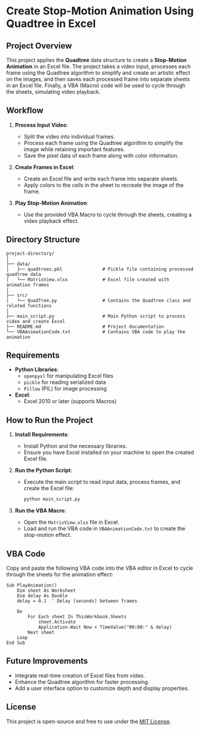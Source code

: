 # Create Stop-Motion Animation Using Quadtree in Excel

## Project Overview
This project applies the **Quadtree** data structure to create a **Stop-Motion Animation** in an Excel file. The project takes a video input, processes each frame using the Quadtree algorithm to simplify and create an artistic effect on the images, and then saves each processed frame into separate sheets in an Excel file. Finally, a VBA (Macro) code will be used to cycle through the sheets, simulating video playback.

## Workflow
1. **Process Input Video**:
   - Split the video into individual frames.
   - Process each frame using the Quadtree algorithm to simplify the image while retaining important features.
   - Save the pixel data of each frame along with color information.

2. **Create Frames in Excel**:
   - Create an Excel file and write each frame into separate sheets.
   - Apply colors to the cells in the sheet to recreate the image of the frame.

3. **Play Stop-Motion Animation**:
   - Use the provided VBA Macro to cycle through the sheets, creating a video playback effect.

## Directory Structure
```
project-directory/
│
├── data/
│   ├── quadtrees.pkl               # Pickle file containing processed quadtree data
│   └── MatrixView.xlsx             # Excel file created with animation frames
│
├── src/
│   └── QuadTree.py                 # Contains the Quadtree class and related functions
│
├── main_script.py                  # Main Python script to process video and create Excel
├── README.md                       # Project documentation
└── VBAAnimationCode.txt            # Contains VBA code to play the animation
```

## Requirements
- **Python Libraries**:
  - `openpyxl` for manipulating Excel files
  - `pickle` for reading serialized data
  - `Pillow` (PIL) for image processing
- **Excel**:
  - Excel 2010 or later (supports Macros)

## How to Run the Project
1. **Install Requirements**:
   - Install Python and the necessary libraries.
   - Ensure you have Excel installed on your machine to open the created Excel file.

2. **Run the Python Script**:
   - Execute the main script to read input data, process frames, and create the Excel file:
     ```bash
     python main_script.py
     ```

3. **Run the VBA Macro**:
   - Open the `MatrixView.xlsx` file in Excel.
   - Load and run the VBA code in `VBAAnimationCode.txt` to create the stop-motion effect.

## VBA Code
Copy and paste the following VBA code into the VBA editor in Excel to cycle through the sheets for the animation effect:

```vba
Sub PlayAnimation()
    Dim sheet As Worksheet
    Dim delay As Double
    delay = 0.1  ' Delay (seconds) between frames
    
    Do
        For Each sheet In ThisWorkbook.Sheets
            sheet.Activate
            Application.Wait Now + TimeValue("00:00:" & delay)
        Next sheet
    Loop
End Sub
```

## Future Improvements
- Integrate real-time creation of Excel files from video.
- Enhance the Quadtree algorithm for faster processing.
- Add a user interface option to customize depth and display properties.

## License
This project is open-source and free to use under the [MIT License](LICENSE).
